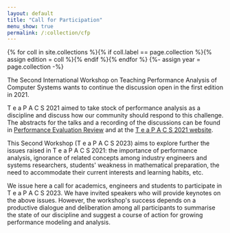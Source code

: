 ```yaml
---
layout: default
title: "Call for Participation"
menu_show: true
permalink: /:collection/cfp
---
```

{% for coll in site.collections %}{% if coll.label == page.collection %}{% assign edition = coll %}{% endif %}{% endfor %} {%- assign year = page.collection -%}

The Second International Workshop on Teaching Performance Analysis of Computer Systems wants to continue the discussion open in the first edition in 2021.

T e a P A C S 2021 aimed to take stock of performance analysis as a discipline and discuss how our community should respond to this challenge. The abstracts for the talks and a recording of the discussions can be found in [Performance Evaluation Review](https://dl.acm.org/toc/sigmetrics/2022/49/4 ) and at the [T e a P A C S 2021 website](https://www.performance2021.deib.polimi.it/www.performance2021.deib.polimi.it/teapacs/index.html).

This Second Workshop (T e a P A C S 2023) aims to explore further the issues raised in T e a P A C S 2021: the importance of performance analysis, ignorance of related concepts among industry engineers and systems researchers, students' weakness in mathematical preparation, the need to accommodate their current interests and learning habits, etc.

We issue here a call for academics, engineers and students to participate in T e a P A C S 2023.  We have invited speakers who will provide keynotes on the above issues. However, the workshop's success depends on a productive dialogue and deliberation among all participants to summarise the state of our discipline and suggest a course of action for growing performance modeling and analysis.
